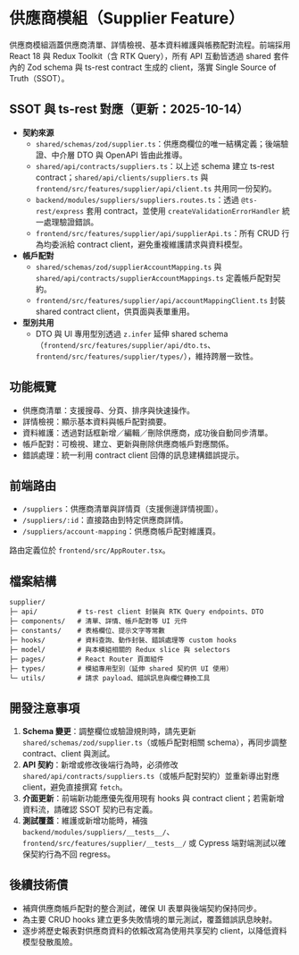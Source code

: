 # 供應商模組（Supplier Feature）

供應商模組涵蓋供應商清單、詳情檢視、基本資料維護與帳務配對流程。前端採用 React 18 與 Redux Toolkit（含 RTK Query），所有 API 互動皆透過 shared 套件內的 Zod schema 與 ts-rest contract 生成的 client，落實 Single Source of Truth（SSOT）。

## SSOT 與 ts-rest 對應（更新：2025-10-14）

- **契約來源**
  - `shared/schemas/zod/supplier.ts`：供應商欄位的唯一結構定義；後端驗證、中介層 DTO 與 OpenAPI 皆由此推導。
  - `shared/api/contracts/suppliers.ts`：以上述 schema 建立 ts-rest contract；`shared/api/clients/suppliers.ts` 與 `frontend/src/features/supplier/api/client.ts` 共用同一份契約。
  - `backend/modules/suppliers/suppliers.routes.ts`：透過 `@ts-rest/express` 套用 contract，並使用 `createValidationErrorHandler` 統一處理驗證錯誤。
  - `frontend/src/features/supplier/api/supplierApi.ts`：所有 CRUD 行為均委派給 contract client，避免重複維護請求與資料模型。
- **帳戶配對**
  - `shared/schemas/zod/supplierAccountMapping.ts` 與 `shared/api/contracts/supplierAccountMappings.ts` 定義帳戶配對契約。
  - `frontend/src/features/supplier/api/accountMappingClient.ts` 封裝 shared contract client，供頁面與表單重用。
- **型別共用**
  - DTO 與 UI 專用型別透過 `z.infer` 延伸 shared schema（`frontend/src/features/supplier/api/dto.ts`、`frontend/src/features/supplier/types/`），維持跨層一致性。

## 功能概覽

- 供應商清單：支援搜尋、分頁、排序與快速操作。
- 詳情檢視：顯示基本資料與帳戶配對摘要。
- 資料維護：透過對話框新增／編輯／刪除供應商，成功後自動同步清單。
- 帳戶配對：可檢視、建立、更新與刪除供應商帳戶對應關係。
- 錯誤處理：統一利用 contract client 回傳的訊息建構錯誤提示。

## 前端路由

- `/suppliers`：供應商清單與詳情頁（支援側邊詳情視圖）。
- `/suppliers/:id`：直接路由到特定供應商詳情。
- `/suppliers/account-mapping`：供應商帳戶配對維護頁。

路由定義位於 `frontend/src/AppRouter.tsx`。

## 檔案結構

```text
supplier/
├─ api/          # ts-rest client 封裝與 RTK Query endpoints、DTO
├─ components/   # 清單、詳情、帳戶配對等 UI 元件
├─ constants/    # 表格欄位、提示文字等常數
├─ hooks/        # 資料查詢、動作封裝、錯誤處理等 custom hooks
├─ model/        # 與本模組相關的 Redux slice 與 selectors
├─ pages/        # React Router 頁面組件
├─ types/        # 模組專用型別（延伸 shared 契約供 UI 使用）
└─ utils/        # 請求 payload、錯誤訊息與欄位轉換工具
```

## 開發注意事項

1. **Schema 變更**：調整欄位或驗證規則時，請先更新 `shared/schemas/zod/supplier.ts`（或帳戶配對相關 schema），再同步調整 contract、client 與測試。
2. **API 契約**：新增或修改後端行為時，必須修改 `shared/api/contracts/suppliers.ts`（或帳戶配對契約）並重新導出對應 client，避免直接撰寫 `fetch`。
3. **介面更新**：前端新功能應優先復用現有 hooks 與 contract client；若需新增資料流，請確認 SSOT 契約已有定義。
4. **測試覆蓋**：維護或新增功能時，補強 `backend/modules/suppliers/__tests__/`、`frontend/src/features/supplier/__tests__/` 或 Cypress 端對端測試以確保契約行為不回 regress。

## 後續技術債

- 補齊供應商帳戶配對的整合測試，確保 UI 表單與後端契約保持同步。
- 為主要 CRUD hooks 建立更多失敗情境的單元測試，覆蓋錯誤訊息映射。
- 逐步將歷史報表對供應商資料的依賴改寫為使用共享契約 client，以降低資料模型發散風險。
